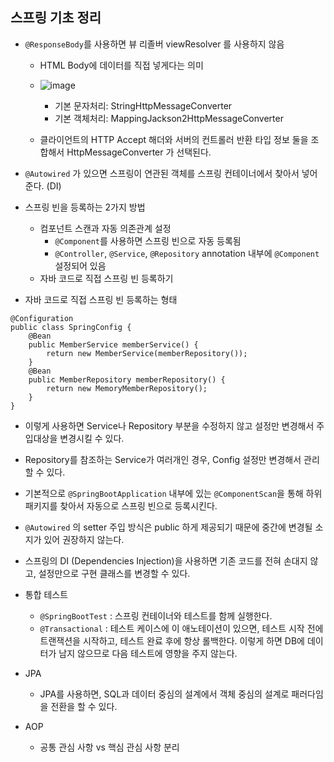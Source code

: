 ## 스프링 기초 정리
- `@ResponseBody`를 사용하면 뷰 리졸버 viewResolver 를 사용하지 않음
  - HTML Body에 데이터를 직접 넣게다는 의미 
  - ![image](https://user-images.githubusercontent.com/7076334/209816047-b6a00dd6-a7d8-42cf-8262-71d844ce7d3f.png)
    - 기본 문자처리: StringHttpMessageConverter
    - 기본 객체처리: MappingJackson2HttpMessageConverter

  - 클라이언트의 HTTP Accept 해더와 서버의 컨트롤러 반환 타입 정보 둘을 조합해서 HttpMessageConverter 가 선택된다.

- `@Autowired` 가 있으면 스프링이 연관된 객체를 스프링 컨테이너에서 찾아서 넣어준다. (DI)

- 스프링 빈을 등록하는 2가지 방법
  - 컴포넌트 스캔과 자동 의존관계 설정
    - `@Component`를 사용하면 스프링 빈으로 자동 등록됨
    - `@Controller`, `@Service`, `@Repository` annotation 내부에 `@Component` 설정되어 있음 
  - 자바 코드로 직접 스프링 빈 등록하기

- 자바 코드로 직접 스프링 빈 등록하는 형태
```
@Configuration
public class SpringConfig {
    @Bean
    public MemberService memberService() {
        return new MemberService(memberRepository());
    }
    @Bean
    public MemberRepository memberRepository() {
        return new MemoryMemberRepository();
    }
}
```
  - 이렇게 사용하면 Service나 Repository 부분을 수정하지 않고 설정만 변경해서 주입대상을 변경시킬 수 있다.
  - Repository를 참조하는 Service가 여러개인 경우, Config 설정만 변경해서 관리할 수 있다.


- 기본적으로 `@SpringBootApplication` 내부에 있는 `@ComponentScan`을 통해 하위 패키지를 찾아서 자동으로 스프링 빈으로 등록시킨다.

- `@Autowired` 의 setter 주입 방식은 public 하게 제공되기 때문에 중간에 변경될 소지가 있어 권장하지 않는다.

- 스프링의 DI (Dependencies Injection)을 사용하면 기존 코드를 전혀 손대지 않고, 설정만으로 구현 클래스를 변경할 수 있다.

- 통합 테스트
  - `@SpringBootTest` : 스프링 컨테이너와 테스트를 함께 실행한다.
  - `@Transactional` : 테스트 케이스에 이 애노테이션이 있으면, 테스트 시작 전에 트랜잭션을 시작하고, 테스트 완료 후에 항상 롤백한다. 이렇게 하면 DB에 데이터가 남지 않으므로 다음 테스트에 영향을 주지 않는다.


- JPA
  - JPA를 사용하면, SQL과 데이터 중심의 설계에서 객체 중심의 설계로 패러다임을 전환을 할 수 있다.

- AOP
  - 공통 관심 사항 vs 핵심 관심 사항 분리

